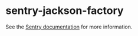 # sentry-jackson-factory

See the [Sentry documentation](https://docs.sentry.io/clients/java/) for more information.
